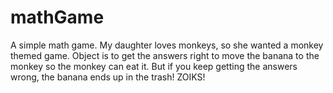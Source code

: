 # mathGame
A simple math game. My daughter loves monkeys, so she wanted a monkey themed game. Object is to get the answers right to move the banana to the monkey so the monkey can eat it. But if you keep getting the answers wrong, the banana ends up in the trash! ZOIKS!